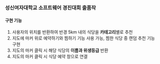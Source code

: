 ### 성신여자대학교 소프트웨어 경진대회 출품작
#### 구현 기능
1. 사용자의 위치를 반환하여 반경 5km 내의 식당을 <b>카테고리</b>별로 추천
2. 지도에 마커 위로 예약하기와 찜하기 기능 사용 가능, 찜한 식당 중 랜덤 추천 기능 구현
3. 지도의 마커 클릭 시 해당 식당의 <b>이름과 위생등급</b> 반환
4. 지도의 마커 클릭 시 식당 예약 창으로 연결


